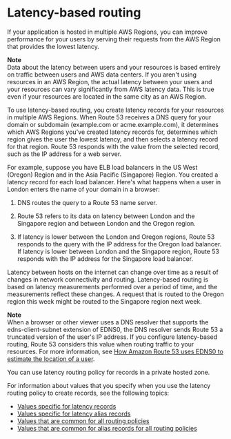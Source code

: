 # Latency\-based routing<a name="routing-policy-latency"></a>

If your application is hosted in multiple AWS Regions, you can improve performance for your users by serving their requests from the AWS Region that provides the lowest latency\. 

**Note**  
Data about the latency between users and your resources is based entirely on traffic between users and AWS data centers\. If you aren't using resources in an AWS Region, the actual latency between your users and your resources can vary significantly from AWS latency data\. This is true even if your resources are located in the same city as an AWS Region\.

To use latency\-based routing, you create latency records for your resources in multiple AWS Regions\. When Route 53 receives a DNS query for your domain or subdomain \(example\.com or acme\.example\.com\), it determines which AWS Regions you've created latency records for, determines which region gives the user the lowest latency, and then selects a latency record for that region\. Route 53 responds with the value from the selected record, such as the IP address for a web server\. 

For example, suppose you have ELB load balancers in the US West \(Oregon\) Region and in the Asia Pacific \(Singapore\) Region\. You created a latency record for each load balancer\. Here's what happens when a user in London enters the name of your domain in a browser:

1. DNS routes the query to a Route 53 name server\.

1. Route 53 refers to its data on latency between London and the Singapore region and between London and the Oregon region\. 

1. If latency is lower between the London and Oregon regions, Route 53 responds to the query with the IP address for the Oregon load balancer\. If latency is lower between London and the Singapore region, Route 53 responds with the IP address for the Singapore load balancer\. 

Latency between hosts on the internet can change over time as a result of changes in network connectivity and routing\. Latency\-based routing is based on latency measurements performed over a period of time, and the measurements reflect these changes\. A request that is routed to the Oregon region this week might be routed to the Singapore region next week\.

**Note**  
When a browser or other viewer uses a DNS resolver that supports the edns\-client\-subnet extension of EDNS0, the DNS resolver sends Route 53 a truncated version of the user's IP address\. If you configure latency\-based routing, Route 53 considers this value when routing traffic to your resources\. For more information, see [How Amazon Route 53 uses EDNS0 to estimate the location of a user](routing-policy-edns0.md)\.

You can use latency routing policy for records in a private hosted zone\.

For information about values that you specify when you use the latency routing policy to create records, see the following topics:
+ [Values specific for latency records](resource-record-sets-values-latency.md)
+ [Values specific for latency alias records](resource-record-sets-values-latency-alias.md)
+ [Values that are common for all routing policies](resource-record-sets-values-shared.md)
+ [Values that are common for alias records for all routing policies](resource-record-sets-values-alias-common.md)